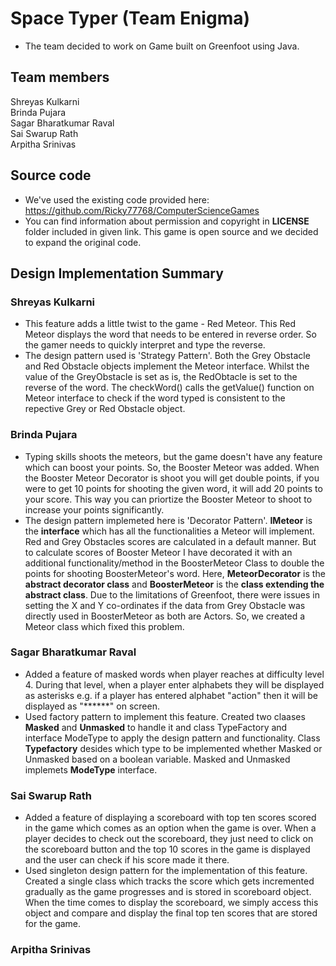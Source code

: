 # Space Typer (Team Enigma)

- The team decided to work on Game built on Greenfoot using Java.

## Team members
Shreyas Kulkarni<br>
Brinda Pujara<br>
Sagar Bharatkumar Raval<br>
Sai Swarup Rath<br>
Arpitha Srinivas

## Source code
- We've used the existing code provided here: https://github.com/Ricky77768/ComputerScienceGames
- You can find information about permission and copyright in **LICENSE** folder included in given link. This game is open source and we decided to expand the original code.

## Design Implementation Summary
### Shreyas Kulkarni
- This feature adds a little twist to the game - Red Meteor. This Red Meteor displays the word that needs to be entered in reverse order. So the gamer needs to quickly interpret and type the reverse.
- The design pattern used is 'Strategy Pattern'. Both the Grey Obstacle and Red Obstacle objects implement the Meteor interface. Whilst the value of the GreyObstacle is set as is, the RedObtacle is set to the reverse of the word. The checkWord() calls the getValue() function on Meteor interface to check if the word typed is consistent to the repective Grey or Red Obstacle object.
### Brinda Pujara
- Typing skills shoots the meteors, but the game doesn't have any feature which can boost your points. So, the Booster Meteor was added. When the Booster Meteor Decorator is shoot you will get double points, if you were to get 10 points for shooting the given word, it will add 20 points to your score. This way you can priortize the Booster Meteor to shoot to increase your points significantly.
- The design pattern implemeted here is 'Decorator Pattern'. **IMeteor** is the **interface** which has all the functionalities a Meteor will implement. Red and Grey Obstacles scores are calculated in a default manner. But to calculate scores of Booster Meteor I have decorated it with an additional functionality/method in the BoosterMeteor Class to double the points for shooting BoosterMeteor's word. Here, **MeteorDecorator** is the **abstract decorator class** and **BoosterMeteor** is the **class extending the abstract class**. Due to the limitations of Greenfoot, there were issues in setting the X and Y co-ordinates if the data from Grey Obstacle was directly used in BoosterMeteor as both are Actors. So, we created a Meteor class which fixed this problem.
### Sagar Bharatkumar Raval
- Added a feature of masked words when player reaches at difficulty level 4. During that level, when a player enter alphabets they will be displayed as asterisks e.g. if a player has entered alphabet "action" then it will be displayed as "******" on screen. 
- Used factory pattern to implement this feature. Created two claases **Masked** and **Unmasked** to handle it and class TypeFactory and interface ModeType to apply the design pattern and functionality. Class **Typefactory** desides which type to be implemented whether Masked or Unmasked based on a boolean variable. Masked and Unmasked implemets **ModeType** interface.
### Sai Swarup Rath
- Added a feature of displaying a scoreboard with top ten scores scored in the game which comes as an option when the game is over. When a player decides to check out the scoreboard, they just need to click on the scoreboard button and the top 10 scores in the game is displayed and the user can check if his score made it there.
- Used singleton design pattern for the implementation of this feature. Created a single class which tracks the score which gets incremented gradually as the game progresses and is stored in scoreboard object. When the time comes to display the scoreboard, we simply access this object and compare and display the final top ten scores that are stored for the game.
### Arpitha Srinivas
